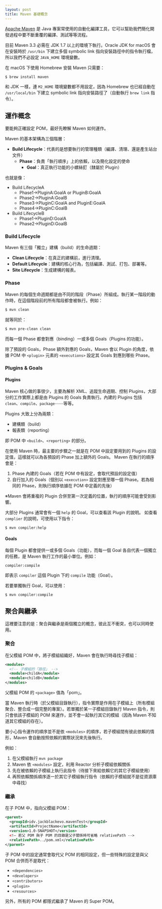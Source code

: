 ```yaml
---
layout: post
title: Maven 基礎概念
---
```


[Apache Maven](http://maven.apache.org/) 是 Java 專案常使用的自動化編譯工具，它可以幫助我們簡化開發過程中要不斷重覆的編譯、測試等等流程。

目前 Maven 3.3 必需在 JDK 1.7 以上的環境下執行。Oracle JDK for macOS 會在安裝時於 `/usr/bin` 下建立多個 symbolic link 指向安裝路徑中的指令執行檔，所以我們不必設定 `JAVA_HOME` 環境變數。

在 macOS 下使用 Homebrew 安裝 Maven 只需要：

```bash
$ brew install maven
```

和 JDK 一樣，連 `M2_HOME` 環境變數都不用設定，因為 Homebrew 也已經自動在 `/usr/local/bin` 下建立 symbolic link 指向安裝路徑了（自動執行 `brew link` 指令）。

## 運作概念
要能夠正確設定 POM，最好先瞭解 Maven 如何運作。

Maven 的基本架構為三個階層：

* __Build Lifecycle__：代表的是想要執行的管理種類（編譯、清理、還是產生站台文件）
	* __Phase__：負責「執行順序」上的依賴，以及簡化設定的使命
		* __Goal__：真正執行功能的小螺絲釘（隸屬於 Plugin）

也就是像：

* Build LifecycleA
	* Phase1→PluginA:GoalA or PluginB:GoalA
	* Phase2→PluginA:GoalB
	* Phase3→PluginC:GoalA and PluginE:GoalA
	* Phase4→PluginC:GoalB
* Build LifecycleB
	* Phase1→PluginD:GoalA
	* Phase2→PluginD:GoalB

### Build Lifecycle
Maven 有三個「獨立」建構（build）的生命週期：

* __Clean Lifecycle__：在真正的建構前，進行清理。
* __Default Lifecycle__：建構的核心行為，包括編譯、測試、打包、部署等。
* __Site Lifecycle__：生成建構的報表。


### Phase
Maven 的每個生命週期都是由不同的階段（Phase）所組成。執行某一階段的動作時，在這個階段前的所有階段都會被執行。例如：

```bash
$ mvn clean
```

就等同於：

```bash
$ mvn pre-clean clean
```

而每一個 Phase 都會對應（binding）一或多個 Goals（Plugins 的功能）。

除了預設的 Goals，Phase 額外對應的 Goals，Maven 會以 Plugin 的角度，依據 POM 中 `<plugin>` 元素的 `<executions>` 設定其 Goals 對應到哪些 Phase。

### Plugins & Goals

#### Plugins
Maven 核心做的事很少，主要為解析 XML、追蹤生命週期、控制 Plugins，大部分的工作實際上都是由 Plugins 的 Goals 負責執行。內建的 Plugins 包括 `clean`、`compile`、`package`⋯⋯等等。

Plugins 大致上分為兩類：

* 建構類（build）
* 報表類（reporting）

即 POM 中 `<build>`、`<reporting>` 的部分。

在使用 Maven 時，最主要的步驟之一就是在 POM 中設定要用到的 Plugins 的設定值，這樣就可以為各預設的 Phase 加上額外的 Goals。
Maven 在執行的順序會是：

1. Phase 內建的 Goals（若在 POM 中有設定，會取代預設的設定值）
2. 自行加入的 Goals（個別以 `<execution>` 設定對應至哪一個 Phase。若為相同的 Phase，則執行順序依據在 POM 中定義的先後）

※Maven 會將重複的 Plugin 合併至第一次定義的位置，執行的順序可能會受到影響。

大部分 Plugins 通常會有一個 `help` 的 Goal，可以查看該 Plugin 的說明。
如查看 `complier` 的說明，可使用以下指令：

```bash
$ mvn compiler:help
```

#### Goals
每個 Plugin 都會提供一或多個 Goals（功能），而每一個 Goal 各自代表一個獨立的任務，是 Maven 執行工作的最小單位。例如：

`compiler:compile`

即表示 `compiler` 這個 Plugin 下的 `compile` 功能（Goal）。

若要單獨執行 Goal，可以使用：

```bash
$ mvn compiler:compile
```

## 聚合與繼承
這裡要注意的是：聚合與繼承是兩個獨立的概念，彼此互不衝突，也可以同時使用。

### 聚合
在父模組 POM 中，將子模組組織好，Maven 會在執行時尋找子模組：

```xml
<modules>
  <!-- 子模組的「路徑」 -->
  <module>childA</module>
  <module>childB</module>
</modules>
```

父模組 POM 的 `<package>` 值為「pom」。

當 Maven 執行時（於父模組目錄執行），指令實際是作用在子模組上（所有模組聚合、整合成一個完整的專案）。若單獨於某一子模組目錄執行 Maven 指令，則只會依該子模組的 POM 來運作，並不會一起執行其它的模組（因為 Maven 不知道其它模組的存在）。

要小心指令運作的順序並不是依 `<modules>` 的順序，若子模組間有彼此依賴的情形，Maven 會自動按照依賴的實際狀況來先後執行。

例如：

1. 在父模組執行 `mvn package`
2. Maven 依 `<modules>` 設定，利用 Reactor 分析子模組依賴關係
3. 先在被依賴的子模組上執行此指令（待接下來給依賴它的其它子模組使用）
4. 再照依賴關係順序逐一於其它子模組執行指令（依賴的子模組就不是從資源庫中尋找）

### 繼承
在子 POM 中，指向父模組 POM：

```xml
<parent>
  <groupId>idv.jackblackevo.mavenTest</groupId>
  <artifactId>ProjectName</artifactId>
  <version>1.0-SNAPSHOT</version>
  <!— 若父 POM 與子 POM 的目錄是父子關係時可省略 relativePath -->
  <relativePath>../pom.xml</relativePath>
</parent>
```

子 POM 中的設定通常會取代父 POM 的相同設定，但一些特殊的設定是與父 POM 合併而不是取代：

* `<dependencies>`
* `<developers>`
* `<contributors>`
* `<plugin>`
* `<resources>`

另外，所有的 POM 都隱式繼承了 Maven 的 Super POM。